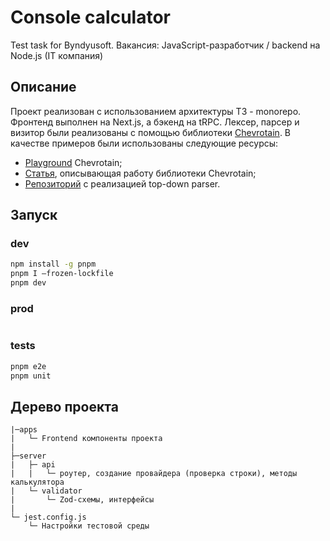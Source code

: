 # Console calculator

Test task for Byndyusoft. Вакансия: JavaScript-разработчик / backend на Node.js (IT компания)

## Описание

Проект реализован с использованием архитектуры T3 - monorepo. Фронтенд выполнен на Next.js, а бэкенд на tRPC. Лексер, парсер и визитор были реализованы с помощью библиотеки [Chevrotain](https://chevrotain.io/docs/). В качестве примеров были использованы следующие ресурсы:

- [Playground](https://chevrotain.io/playground/) Chevrotain;
- [Статья](https://leanylabs.com/blog/js-formula-engine/), описывающая работу библиотеки Chevrotain;
- [Репозиторий](https://github.com/codebox/top-down-parser) с реализацией top-down parser.

## Запуск

### dev

```bash
npm install -g pnpm
pnpm I —frozen-lockfile
pnpm dev
```

### prod

```bash

```

### tests

```bash
pnpm e2e
pnpm unit
```

## Дерево проекта

```text
|─apps
|   └─ Frontend компоненты проекта
|
├─server
|   ├─ api
|   |   └─ роутер, создание провайдера (проверка строки), методы калькулятора
|   └─ validator
|       └─ Zod-схемы, интерфейсы
|
└─ jest.config.js
    └─ Настройки тестовой среды
```
